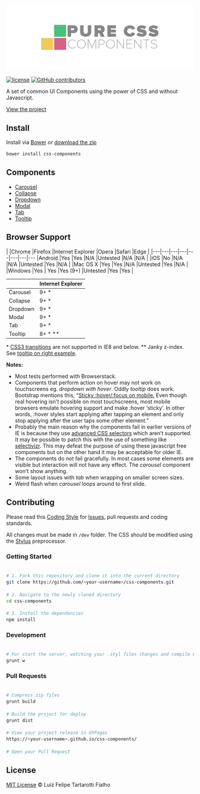 ![Pure CSS Components Logo](logo-pcc.jpg "Pure CSS Components")

[![license](https://img.shields.io/github/license/LFeh/css-components.svg)](./license.md)
[![GitHub contributors](https://img.shields.io/github/contributors/LFeh/css-components.svg)](https://github.com/LFeh/frontend-challenges/graphs/contributors)

A set of common UI Components using the power of CSS and without Javascript.

[View the project](http://www.felipefialho.com/css-components)


## Install

Install via [Bower](http://bower.io/) or
[download the zip](http://www.felipefialho.com/css-components/build/css-components.zip)

```bash
bower install css-components
```


## Components

* [Carousel](http://www.felipefialho.com/css-components/#component-carousel "Carousel")
* [Collapse](http://www.felipefialho.com/css-components/#component-collapse "Collapse")
* [Dropdown](http://www.felipefialho.com/css-components/#component-dropdown "Dropdown")
* [Modal](http://www.felipefialho.com/css-components/#component-modal "Modal")
* [Tab](http://www.felipefialho.com/css-components/#component-tab "Tab")
* [Tooltip](http://www.felipefialho.com/css-components/#component-tooltip "Tooltip")


## Browser Support

|   |Chrome   |Firefox   |Internet Explorer   |Opera   |Safari   |Edge   |
|---|---|---|---|---|---|---|---
|Android   |Yes   |Yes   |N/A   |Untested   |N/A   |N/A   |
|iOS   |No   |N/A   |N/A   |Untested   |Yes   |N/A   |
|Mac OS X   |Yes   |Yes   |N/A   |Untested   |Yes   |N/A   |
|Windows   |Yes   | Yes   |Yes (9+)   |Untested   |Yes   |Yes   |


|   |Internet Explorer   |
|---|---|
|Carousel   |9+ *   |
|Collapse   |9+ *   |
|Dropdown   |9+ *   |
|Modal   |9+ *   |
|Tab   |9+ *   |
|Tooltip   |8+ * **   |

\* [CSS3 transitions](http://caniuse.com/#search=css%20transition) are not supported in IE8 and below.
** Janky z-index. See [tooltip on right example](http://www.felipefialho.com/css-components/#component-tooltip).

**Notes:**
* Most tests performed with Browserstack.
* Components that perform action on hover may not work on touchscreens eg. *dropdown with hover*. Oddly *tooltip* does work. Bootstrap mentions this, “[Sticky :hover/:focus on mobile.](http://getbootstrap.com/getting-started/#support-sticky-hover-mobile)
Even though real hovering isn't possible on most touchscreens, most mobile browsers emulate hovering support and make :hover ‘sticky’. In other words, :hover styles start applying after tapping an element and only stop applying after the user taps some other element.”
* Probably the main reason why the components fail in earlier versions of IE is because they use [advanced CSS selectors](http://caniuse.com/#search=CSS3%20selectors) which aren’t supported. It may be possible to patch this with the use of something like [selectivizr](http://selectivizr.com). This may defeat the purpose of using these javascript free components but on the other hand it may be acceptable for older IE.
* The components do not fail gracefully. In most cases some elements are visible but interaction will not have any effect. The *carousel* component won't show anything.
* Some layout issues with *tab* when wrapping on smaller screen sizes.
* Weird flash when *carousel* loops around to first slide.


## Contributing

Please read this [Coding Style](https://github.com/LFeh/coding-style/) for [Issues](https://github.com/LFeh/css-components/issues), pull requests and coding standards.

All changes must be made in `/dev` folder. The CSS should be modified using the [Stylus](https://learnboost.github.io/stylus/) preprocessor.


### Getting Started

```bash

# 1. Fork this repository and clone it into the current directory
git clone https://github.com/<your-username>/css-components.git

# 2. Navigate to the newly cloned directory
cd css-components

# 3. Install the dependencies
npm install

```

### Development

```bash

# For start the server, watching your .styl files changes and compile CSS
grunt w

```

### Pull Requests

```bash

# Compress zip files
grunt build

# Build the project for deploy
grunt dist

# View your project release in GhPages
https://<your-username>.github.io/css-components/

# Open your Pull Request

```

## License

[MIT License](http://felipefialho.mit-license.org/) © Luiz Felipe Tartarotti Fialho
